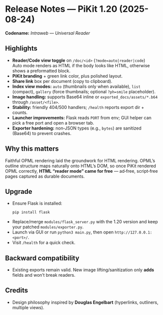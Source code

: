 # Release Notes — PiKit 1.20  (2025-08-24)

**Codename:** *Intraweb — Universal Reader*

## Highlights
- **Reader/Code view toggle** on `/doc/<id>` (`?mode=auto|reader|code`)  
  Auto mode renders as HTML if the body looks like HTML, otherwise shows a preformatted block.
- **PiKit branding** + green link color, plus polished layout.
- **Share link** box per document (copy to clipboard).
- **Index view modes:** `auto` (thumbnails only when available), `list` (compact), `gallery` (force thumbnails; optional `?ph=smile` placeholder).
- **Image handling:** supports Base64 inline or `exported_docs/assets/*.b64` through `/asset/<file>`.
- **Stability:** friendly 404/500 handlers; `/health` reports export dir + counts.
- **Launcher improvements:** Flask reads `PORT` from env; GUI helper can pick a free port and open a browser tab.
- **Exporter hardening:** non‑JSON types (e.g., `bytes`) are sanitized (Base64) to prevent crashes.

## Why this matters
Faithful OPML rendering laid the groundwork for HTML rendering. OPML’s outline structure maps naturally onto HTML’s DOM, so once PiKit rendered OPML correctly, **HTML “reader mode” came for free** — ad‑free, script‑free pages captured as durable documents.

## Upgrade
- Ensure Flask is installed:
  ```bash
  pip install flask
  ```
- Replace/merge `modules/flask_server.py` with the 1.20 version and keep your patched `modules/exporter.py`.
- Launch via GUI or run `python3 main.py`, then open `http://127.0.0.1:<port>/`.
- Visit `/health` for a quick check.

## Backward compatibility
- Existing exports remain valid. New image lifting/sanitization only **adds** fields and won’t break readers.

## Credits
- Design philosophy inspired by **Douglas Engelbart** (hyperlinks, outliners, multiple views).
